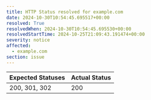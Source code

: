 ```yaml
---
title: HTTP Status resolved for example.com
date: 2024-10-30T10:54:45.695517+00:00
resolved: True
resolvedWhen: 2024-10-30T10:54:45.695530+00:00
resolvedStartTime: 2024-10-25T21:09:43.191474+00:00
severity: notice
affected:
  - example.com
section: issue
---
```


| Expected Statuses | Actual Status  |
|-------------------|----------------|
| 200, 301, 302 | 200 |
